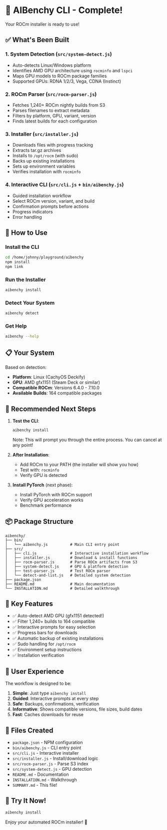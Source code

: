 # 🎉 AIBenchy CLI - Complete!

Your ROCm installer is ready to use!

## ✅ What's Been Built

### 1. **System Detection** (`src/system-detect.js`)
- Auto-detects Linux/Windows platform
- Identifies AMD GPU architecture using `rocminfo` and `lspci`
- Maps GPU models to ROCm package families
- Supported GPUs: RDNA 1/2/3, Vega, CDNA (Instinct)

### 2. **ROCm Parser** (`src/rocm-parser.js`)
- Fetches 1,240+ ROCm nightly builds from S3
- Parses filenames to extract metadata
- Filters by platform, GPU, variant, version
- Finds latest builds for each configuration

### 3. **Installer** (`src/installer.js`)
- Downloads files with progress tracking
- Extracts tar.gz archives
- Installs to `/opt/rocm` (with sudo)
- Backs up existing installations
- Sets up environment variables
- Verifies installation with `rocminfo`

### 4. **Interactive CLI** (`src/cli.js` + `bin/aibenchy.js`)
- Guided installation workflow
- Select ROCm version, variant, and build
- Confirmation prompts before actions
- Progress indicators
- Error handling

## 🚀 How to Use

### Install the CLI
```bash
cd /home/johnny/playground/aibenchy
npm install
npm link
```

### Run the Installer
```bash
aibenchy install
```

### Detect Your System
```bash
aibenchy detect
```

### Get Help
```bash
aibenchy --help
```

## 📋 Your System

Based on detection:
- **Platform**: Linux (CachyOS Deckify)
- **GPU**: AMD gfx1151 (Steam Deck or similar)
- **Compatible ROCm**: Versions 6.4.0 - 7.10.0
- **Available Builds**: 164 compatible packages

## 🎯 Recommended Next Steps

1. **Test the CLI**:
   ```bash
   aibenchy install
   ```
   Note: This will prompt you through the entire process. You can cancel at any point!

2. **After Installation**:
   - Add ROCm to your PATH (the installer will show you how)
   - Test with: `rocminfo`
   - Verify GPU is detected

3. **Install PyTorch** (next phase):
   - Install PyTorch with ROCm support
   - Verify GPU acceleration works
   - Benchmark performance

## 📦 Package Structure

```
aibenchy/
├── bin/
│   └── aibenchy.js          # Main CLI entry point
├── src/
│   ├── cli.js               # Interactive installation workflow
│   ├── installer.js         # Download & install functions
│   ├── rocm-parser.js       # Parse ROCm artifacts from S3
│   ├── system-detect.js     # GPU & platform detection
│   ├── test-parser.js       # Test ROCm parser
│   └── detect-and-list.js   # Detailed system detection
├── package.json
├── README.md                # Main documentation
└── INSTALLATION.md          # Detailed walkthrough
```

## 🔧 Key Features

- ✅ Auto-detect AMD GPU (gfx1151 detected!)
- ✅ Filter 1,240+ builds to 164 compatible
- ✅ Interactive prompts for easy selection
- ✅ Progress bars for downloads
- ✅ Automatic backup of existing installations
- ✅ Sudo handling for `/opt/rocm`
- ✅ Environment setup instructions
- ✅ Installation verification

## 🎨 User Experience

The workflow is designed to be:
1. **Simple**: Just type `aibenchy install`
2. **Guided**: Interactive prompts at every step
3. **Safe**: Backups, confirmations, verification
4. **Informative**: Shows compatible versions, file sizes, build dates
5. **Fast**: Caches downloads for reuse

## 📝 Files Created

- `package.json` - NPM configuration
- `bin/aibenchy.js` - CLI entry point
- `src/cli.js` - Interactive installer
- `src/installer.js` - Install/download logic
- `src/rocm-parser.js` - Parse S3 index
- `src/system-detect.js` - GPU detection
- `README.md` - Documentation
- `INSTALLATION.md` - Walkthrough
- `SUMMARY.md` - This file!

## 🚀 Try It Now!

```bash
aibenchy install
```

Enjoy your automated ROCm installer! 🎉
